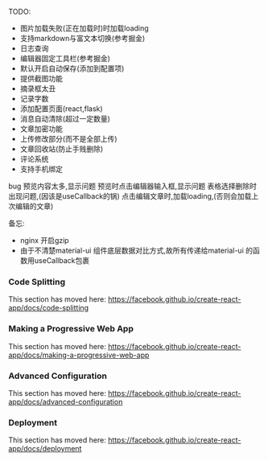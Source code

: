 TODO:
- 图片加载失败(正在加载时)时加载loading
- 支持markdown与富文本切换(参考掘金)
- 日志查询
- 编辑器固定工具栏(参考掘金)
- 默认开启自动保存(添加到配置项)
- 提供截图功能
- 摘录框太丑
- 记录字数
- 添加配置页面(react,flask)
- 消息自动清除(超过一定数量)
- 文章加密功能
- 上传修改部分(而不是全部上传)
- 文章回收站(防止手贱删除)
- 评论系统
- 支持手机绑定

bug
预览内容太多,显示问题
预览时点击编辑器输入框,显示问题
表格选择删除时出现问题,(因该是useCallback的锅)
点击编辑文章时,加载loading,(否则会加载上次编辑的文章)

备忘:
- nginx 开启gzip
- 由于不清楚material-ui 组件底层数据对比方式,故所有传递给material-ui 的函数用useCallback包裹   


### Code Splitting

This section has moved here: https://facebook.github.io/create-react-app/docs/code-splitting


### Making a Progressive Web App

This section has moved here: https://facebook.github.io/create-react-app/docs/making-a-progressive-web-app

### Advanced Configuration

This section has moved here: https://facebook.github.io/create-react-app/docs/advanced-configuration

### Deployment

This section has moved here: https://facebook.github.io/create-react-app/docs/deployment
